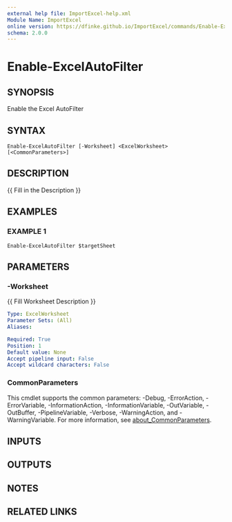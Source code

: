 ```yaml
---
external help file: ImportExcel-help.xml
Module Name: ImportExcel
online version: https://dfinke.github.io/ImportExcel/commands/Enable-ExcelAutoFilter
schema: 2.0.0
---
```


# Enable-ExcelAutoFilter

## SYNOPSIS
Enable the Excel AutoFilter

## SYNTAX

```
Enable-ExcelAutoFilter [-Worksheet] <ExcelWorksheet> [<CommonParameters>]
```

## DESCRIPTION
{{ Fill in the Description }}

## EXAMPLES

### EXAMPLE 1
```
Enable-ExcelAutoFilter $targetSheet
```

## PARAMETERS

### -Worksheet
{{ Fill Worksheet Description }}

```yaml
Type: ExcelWorksheet
Parameter Sets: (All)
Aliases:

Required: True
Position: 1
Default value: None
Accept pipeline input: False
Accept wildcard characters: False
```

### CommonParameters
This cmdlet supports the common parameters: -Debug, -ErrorAction, -ErrorVariable, -InformationAction, -InformationVariable, -OutVariable, -OutBuffer, -PipelineVariable, -Verbose, -WarningAction, and -WarningVariable. For more information, see [about_CommonParameters](http://go.microsoft.com/fwlink/?LinkID=113216).

## INPUTS

## OUTPUTS

## NOTES

## RELATED LINKS
